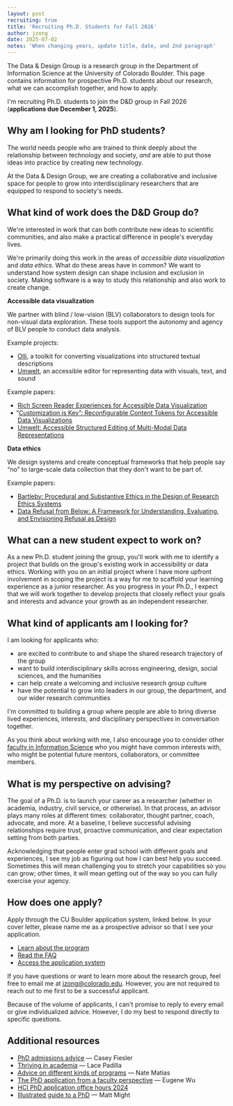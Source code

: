 ```yaml
---
layout: post
recruiting: true
title: 'Recruiting Ph.D. Students for Fall 2026'
author: jzong
date: 2025-07-02
notes: 'When changing years, update title, date, and 2nd paragraph'
---
```


The <span class="dnd">Data & Design</span> Group is a research group in the Department of Information Science at the University of Colorado Boulder. This page contains information for prospective Ph.D. students about our research, what we can accomplish together, and how to apply.

I'm recruiting Ph.D. students to join the <span class="dnd">D&D</span> group in Fall 2026 (**applications due December 1, 2025**).

## Why am I looking for PhD students?

The world needs people who are trained to think deeply about the relationship between technology and society, _and_ are able to put those ideas into practice by creating new technology.

At the <span class="dnd">Data & Design</span> Group, we are creating a collaborative and inclusive space for people to grow into interdisciplinary researchers that are equipped to respond to society's needs.

## What kind of work does the <span class="dnd">D&D</span> Group do?

We're interested in work that can both contribute new ideas to scientific communities, and also make a practical difference in people's everyday lives.

We're primarily doing this work in the areas of _accessible data visualization_ and _data ethics_. What do these areas have in common? We want to understand how system design can shape inclusion and exclusion in society. Making software is a way to study this relationship and also work to create change.

**Accessible data visualization**

We partner with blind / low-vision (BLV) collaborators to design tools for non-visual data exploration. These tools support the autonomy and agency of BLV people to conduct data analysis.

Example projects:

- [Olli](/projects/olli/), a toolkit for converting visualizations into structured textual descriptions
- [Umwelt](/projects/umwelt/), an accessible editor for representing data with visuals, text, and sound

Example papers:

- [Rich Screen Reader Experiences for Accessible Data Visualization](/publications/rich-screen-reader-vis-experiences/)
- <span style="margin-left: -0.25em">“</span>[Customization is Key”: Reconfigurable Content Tokens for Accessible Data Visualizations](/publications/customization/)
- [Umwelt: Accessible Structured Editing of Multi-Modal Data Representations](/publications/umwelt/)

**Data ethics**

We design systems and create conceptual frameworks that help people say “no” to large-scale data collection that they don't want to be part of.

Example papers:

- [Bartleby: Procedural and Substantive Ethics in the Design of Research Ethics Systems](/publications/bartleby/)
- [Data Refusal from Below: A Framework for Understanding, Evaluating, and Envisioning Refusal as Design](/publications/data-refusal/)

## What can a new student expect to work on?

As a new Ph.D. student joining the group, you'll work with me to identify a project that builds on the group's existing work in accessibility or data ethics. Working with you on an initial project where I have more upfront involvement in scoping the project is a way for me to scaffold your learning experience as a junior researcher. As you progress in your Ph.D., I expect that we will work together to develop projects that closely reflect your goals and interests and advance your growth as an independent researcher.

## What kind of applicants am I looking for?

I am looking for applicants who:

- are excited to contribute to and shape the shared research trajectory of the group
- want to build interdisciplinary skills across engineering, design, social sciences, and the humanities
- can help create a welcoming and inclusive research group culture
- have the potential to grow into leaders in our group, the department, and our wider research communities

I'm committed to building a group where people are able to bring diverse lived experiences, interests, and disciplinary perspectives in conversation together.

As you think about working with me, I also encourage you to consider other [faculty in Information Science](https://www.colorado.edu/cmci/people/information-science) who you might have common interests with, who might be potential future mentors, collaborators, or committee members.

## What is my perspective on advising?

The goal of a Ph.D. is to launch your career as a researcher (whether in academia, industry, civil service, or otherwise). In that process, an advisor plays many roles at different times: collaborator, thought partner, coach, advocate, and more. At a baseline, I believe successful advising relationships require trust, proactive communication, and clear expectation setting from both parties.

Acknowledging that people enter grad school with different goals and experiences, I see my job as figuring out how I can best help you succeed. Sometimes this will mean challenging you to stretch your capabilities so you can grow; other times, it will mean getting out of the way so you can fully exercise your agency.

## How does one apply?

Apply through the CU Boulder application system, linked below. In your cover letter, please name me as a prospective advisor so that I see your application.

- [Learn about the program](https://www.colorado.edu/cmdi/infoscience/phd-information-science)
- [Read the FAQ](https://www.colorado.edu/cmdi/infoscience/gd/faq)
- [Access the application system](https://grad.apply.colorado.edu/apply/)

If you have questions or want to learn more about the research group, feel free to email me at <a href="mailto:jzong@colorado.edu">jzong@colorado.edu</a>. However, you are not required to reach out to me first to be a successful applicant.

Because of the volume of applicants, I can't promise to reply to every email or give individualized advice. However, I do my best to respond directly to specific questions.

## Additional resources

- [PhD admissions advice](https://cfiesler.medium.com/phd-admissions-advice-b7a44f97417a) — Casey Fiesler
- [Thriving in academia](https://youtube.com/playlist?list=PLe9dkYfBBHFkJUmqluDocwGuxaZ3y5Zkm&si=ZVU6IEfJi3NN7FPi) — Lace Padilla
- [Advice on different kinds of programs](https://natematias.medium.com/so-you-want-to-study-technology-democracy-and-social-change-9ef3e73fa635) — Nate Matias
- [The PhD application from a faculty perspective](https://www.eugenewu.net/general/2024/11/28/phdtips.html) — Eugene Wu
- [HCI PhD application office hours 2024](https://docs.google.com/document/d/1aNN4YvKXOI0hxeXIcb7nwxMIVgpGWnY-RW7GwZmdy1w/edit?tab=t.0)
- [Illustrated guide to a PhD](https://matt.might.net/articles/phd-school-in-pictures/) — Matt Might
